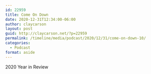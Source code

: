 ```yaml
---
id: 22959
title: Come On Down
date: 2020-12-31T12:34:00-06:00
author: claycarson
layout: post
guid: http://claycarson.net/?p=22959
permalink: /timeline/media/podcast/2020/12/31/come-on-down-10/
categories:
  - Podcast
format: aside
---
```

<div class="media-details">2020 Year in Review</div>

<div class="media-creator"></div>

<div class="media-rating"></div>